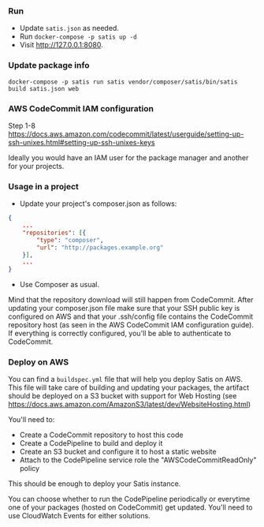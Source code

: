 ### Run
- Update `satis.json` as needed.
- Run `docker-compose -p satis up -d`
- Visit http://127.0.0.1:8080.

### Update package info
`docker-compose -p satis run satis vendor/composer/satis/bin/satis build satis.json web`

### AWS CodeCommit IAM configuration
Step 1-8
https://docs.aws.amazon.com/codecommit/latest/userguide/setting-up-ssh-unixes.html#setting-up-ssh-unixes-keys

Ideally you would have an IAM user for the package manager and another for your
projects.

### Usage in a project
- Update your project's composer.json as follows:
```json
{
    ...
    "repositories": [{
        "type": "composer",
        "url": "http://packages.example.org"
    }],
    ...
}
``` 
- Use Composer as usual.

Mind that the repository download will still happen from CodeCommit. After
updating your composer.json file make sure that your SSH public key is
configured on AWS and that your .ssh/config file contains the CodeCommit
repository host (as seen in the AWS CodeCommit IAM configuration guide). If
everything is correctly configured, you'll be able to authenticate to
CodeCommit.

### Deploy on AWS
You can find a `buildspec.yml` file that will help you deploy Satis on AWS.
This file will take care of building and updating your packages, the artifact
should be deployed on a S3 bucket with support for Web Hosting (see
https://docs.aws.amazon.com/AmazonS3/latest/dev/WebsiteHosting.html)

You'll need to:
- Create a CodeCommit repository to host this code
- Create a CodePipeline to build and deploy it
- Create an S3 bucket and configure it to host a static website
- Attach to the CodePipeline service role the "AWSCodeCommitReadOnly" policy

This should be enough to deploy your Satis instance.

You can choose whether to run the CodePipeline periodically or everytime one of
your packages (hosted on CodeCommit) get updated. You'll need to use CloudWatch
Events for either solutions.

